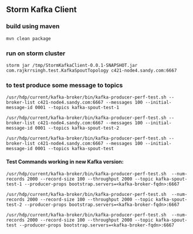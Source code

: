 ## Storm Kafka Client
### build using maven ###
    mvn clean package

### run on storm cluster ###
    storm jar /tmp/StormKafkaClient-0.0.1-SNAPSHOT.jar com.rajkrrsingh.test.KafkaSpoutTopology c421-node4.sandy.com:6667
### to test produce some message to topics

    /usr/hdp/current/kafka-broker/bin/kafka-producer-perf-test.sh --broker-list c421-node4.sandy.com:6667 --messages 100 --initial-message-id 0001 --topics kafka-spout-test-1

    /usr/hdp/current/kafka-broker/bin/kafka-producer-perf-test.sh --broker-list c421-node4.sandy.com:6667 --messages 100 --initial-message-id 0001 --topics kafka-spout-test-2

    /usr/hdp/current/kafka-broker/bin/kafka-producer-perf-test.sh --broker-list c421-node4.sandy.com:6667 --messages 100 --initial-message-id 0001 --topics kafka-spout-test

#### Test Commands working in new Kafka version:

    /usr/hdp/current/kafka-broker/bin/kafka-producer-perf-test.sh  --num-records 2000 --record-size 100 --throughput 2000 --topic kafka-spout-test-1 --producer-props bootstrap.servers=<kafka-broker-fqdn>:6667

    /usr/hdp/current/kafka-broker/bin/kafka-producer-perf-test.sh  --num-records 2000 --record-size 100 --throughput 2000 --topic kafka-spout-test-2 --producer-props bootstrap.servers=<kafka-broker-fqdn>:6667

    /usr/hdp/current/kafka-broker/bin/kafka-producer-perf-test.sh  --num-records 2000 --record-size 100 --throughput 2000 --topic kafka-spout-test --producer-props bootstrap.servers=<kafka-broker-fqdn>:6667

